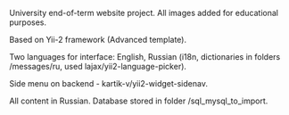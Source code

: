 University end-of-term website project. All images added for educational purposes.

Based on Yii-2 framework (Advanced template).

Two languages for interface: English, Russian (i18n, dictionaries in folders /messages/ru, used lajax/yii2-language-picker). 

Side menu on backend - kartik-v/yii2-widget-sidenav.

All content in Russian. Database stored in folder /sql_mysql_to_import. 